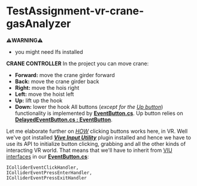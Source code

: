 # TestAssignment-vr-crane-gasAnalyzer


**⚠️WARNING⚠️**
- you might need lfs installed

**CRANE CONTROLLER**
In the project you can move crane:
- **Forward:** move the crane girder forward
- **Back:** move the crane girder back
- **Right:** move the hois right
- **Left:** move the hoist left
- **Up:** lift up the hook
- **Down:** lower the hook
All buttons (*except for the <u>Up button</u>*) functionality is implemented by <ins>**EventButton.cs**</ins>. Up button relies on <ins>**DelayedEventButton.cs : EventButton**</ins>.

Let me elaborate further on *<ins>HOW</ins>* clicking buttons works here, in VR. Well we've got installed ***<ins>Vive Input Utility</ins>*** plugin installed and hence we have to use its API to initialize button clicking, grabbing and all the other kinds of interacting VR world. That means that we'll have to inherit from <ins>VIU interfaces</ins> in our <ins>**EventButton.cs**</ins>: 
```
IColliderEventClickHandler, 
IColliderEventPressEnterHandler, 
IColliderEventPressExitHandler
```

